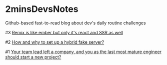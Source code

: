 # 2minsDevsNotes
Github-based fast-to-read blog about dev's daily routine challenges

<!-- Update Below -->
#3 [Remix is like ember but only it's react and SSR as well](https://github.com/vtcaregorodtcev/2minsDevsNotes/issues/3)

#2 [How and why to set up a hybrid fake server?](https://github.com/vtcaregorodtcev/2minsDevsNotes/issues/2)

#1 [Your team lead left a company, and you as the last most mature engineer should start a new project?](https://github.com/vtcaregorodtcev/2minsDevsNotes/issues/1)
